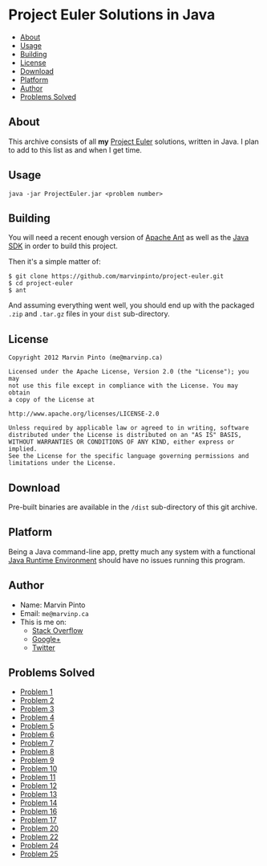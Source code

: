 # Project Euler Solutions in Java

 - [About](#about)
 - [Usage](#usage)
 - [Building](#building)
 - [License](#license)
 - [Download](#download)
 - [Platform](#platform)
 - [Author](#author)
 - [Problems Solved](#solved)


<a name="about"></a>
## About

This archive consists of all **my** [Project
Euler](https://projecteuler.net/) solutions, written in Java. I plan to
add to this list as and when I get time.


<a name="usage"></a>
## Usage

    java -jar ProjectEuler.jar <problem number>


<a name="building"></a>
## Building

You will need a recent enough version of [Apache
Ant](http://ant.apache.org/) as well as the [Java
SDK](http://www.oracle.com/technetwork/java/javase/downloads/index.html)
in order to build this project.

Then it's a simple matter of:

    $ git clone https://github.com/marvinpinto/project-euler.git
    $ cd project-euler
    $ ant

And assuming everything went well, you should end up with the packaged
`.zip` and `.tar.gz` files in your `dist` sub-directory.


<a name="license"></a>
## License

```
Copyright 2012 Marvin Pinto (me@marvinp.ca)

Licensed under the Apache License, Version 2.0 (the "License"); you may
not use this file except in compliance with the License. You may obtain
a copy of the License at

http://www.apache.org/licenses/LICENSE-2.0

Unless required by applicable law or agreed to in writing, software
distributed under the License is distributed on an "AS IS" BASIS,
WITHOUT WARRANTIES OR CONDITIONS OF ANY KIND, either express or implied.
See the License for the specific language governing permissions and
limitations under the License.
```



<a name="download"></a>
## Download

Pre-built binaries are available in the `/dist` sub-directory of this
git archive.


<a name="platform"></a>
## Platform

Being a Java command-line app, pretty much any system with a functional
[Java Runtime Environment](http://www.java.com/getjava/) should have no
issues running this program.



<a name="author"></a>
## Author

 - Name: Marvin Pinto
 - Email: `me@marvinp.ca`
 - This is me on:
   - [Stack Overflow](http://stackoverflow.com/users/1101070)
   - [Google+](https://plus.google.com/110875969387062278975/posts)
   - [Twitter](https://twitter.com/marvinpinto)


<a name="solved"></a>
## Problems Solved

 - [Problem 1](https://projecteuler.net/problem=1)
 - [Problem 2](https://projecteuler.net/problem=2)
 - [Problem 3](https://projecteuler.net/problem=3)
 - [Problem 4](https://projecteuler.net/problem=4)
 - [Problem 5](https://projecteuler.net/problem=5)
 - [Problem 6](https://projecteuler.net/problem=6)
 - [Problem 7](https://projecteuler.net/problem=7)
 - [Problem 8](https://projecteuler.net/problem=8)
 - [Problem 9](https://projecteuler.net/problem=9)
 - [Problem 10](https://projecteuler.net/problem=10)
 - [Problem 11](https://projecteuler.net/problem=11)
 - [Problem 12](https://projecteuler.net/problem=12)
 - [Problem 13](https://projecteuler.net/problem=13)
 - [Problem 14](https://projecteuler.net/problem=14)
 - [Problem 16](https://projecteuler.net/problem=16)
 - [Problem 17](https://projecteuler.net/problem=17)
 - [Problem 20](https://projecteuler.net/problem=20)
 - [Problem 22](https://projecteuler.net/problem=22)
 - [Problem 24](https://projecteuler.net/problem=24)
 - [Problem 25](https://projecteuler.net/problem=25)

